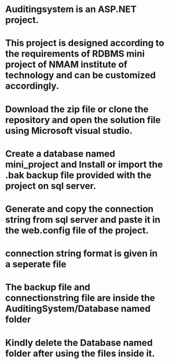 # Auditingsystem is an ASP.NET project.
# This project is designed according to the requirements of RDBMS mini project of NMAM institute of technology and can be customized accordingly.
# Download the zip file or clone the repository and open the solution file using Microsoft visual studio.
# Create a database named mini_project and Install or import the .bak backup file provided with the project on sql server.
# Generate and copy the connection string from sql server and paste it in the web.config file of the project.
# connection string format is given in a seperate file
# The backup file and connectionstring file are inside the AuditingSystem/Database named folder
# Kindly delete the Database named folder after using the files inside it.

